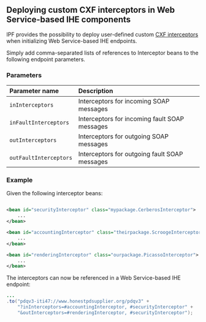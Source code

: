 
## Deploying custom CXF interceptors in Web Service-based IHE components

IPF provides the possibility to deploy user-defined custom [CXF interceptors] when initializing Web Service-based IHE endpoints.

Simply add comma-separated lists of references to Interceptor beans to the following endpoint parameters.

### Parameters

| Parameter name          | Description
|:------------------------|:---------------------------------------------
| `inInterceptors`        | Interceptors for incoming SOAP messages
| `inFaultInterceptors`   | Interceptors for incoming fault SOAP messages
| `outInterceptors`       | Interceptors for outgoing SOAP messages
| `outFaultInterceptors`  | Interceptors for outgoing fault SOAP messages


### Example

Given the following interceptor beans:

```xml

<bean id="securityInterceptor" class="mypackage.CerberosInterceptor">
    ...
</bean>

<bean id="accountingInterceptor" class="theirpackage.ScroogeInterceptor">
    ...
</bean>

<bean id="renderingInterceptor" class="ourpackage.PicassoInterceptor">
    ...
</bean>

```

The interceptors can now be referenced in a Web Service-based IHE endpoint:

```java
...
.to("pdqv3-iti47://www.honestpdsupplier.org/pdqv3" +
    "?inInterceptors=#accountingInterceptor, #securityInterceptor" +
    "&outInterceptors=#renderingInterceptor, #securityInterceptor");
```

[CXF interceptors]: http://cxf.apache.org/docs/interceptors.html